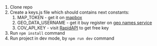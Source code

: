 <ol>
    <li>Clone repo</li>
    <li>Create a keys.js file which should contains next constants:
        <ol>
            <li>MAP_TOKEN - get it on <a href='https://mapbox.com'>mapbox</a></li>
            <li>GEO_DATA_USERNAME - get it buy register on <a href='http://api.geonames.org'>geo names service</a></li>
            <li>COV_API_KEY - visit <a href='https://rapidapi.com/api-sports/api/covid-193'>RapidAPI</a> to get free key</li>
        </ol>
    </li>
    <li>Run <code>npm install</code> command</li>
    <li>Run project in dev mode, by <code>npm run dev</code> command</li>
</ol>
